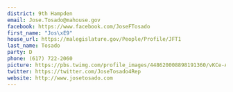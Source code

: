 ```yaml
---
district: 9th Hampden
email: Jose.Tosado@mahouse.gov
facebook: https://www.facebook.com/JoseFTosado
first_name: "Jos\xE9"
house_url: https://malegislature.gov/People/Profile/JFT1
last_name: Tosado
party: D
phone: (617) 722-2060
picture: https://pbs.twimg.com/profile_images/448620008898191360/vKCe-Aan_400x400.jpeg
twitter: https://twitter.com/JoseTosado4Rep
website: http://www.josetosado.com
---
```

